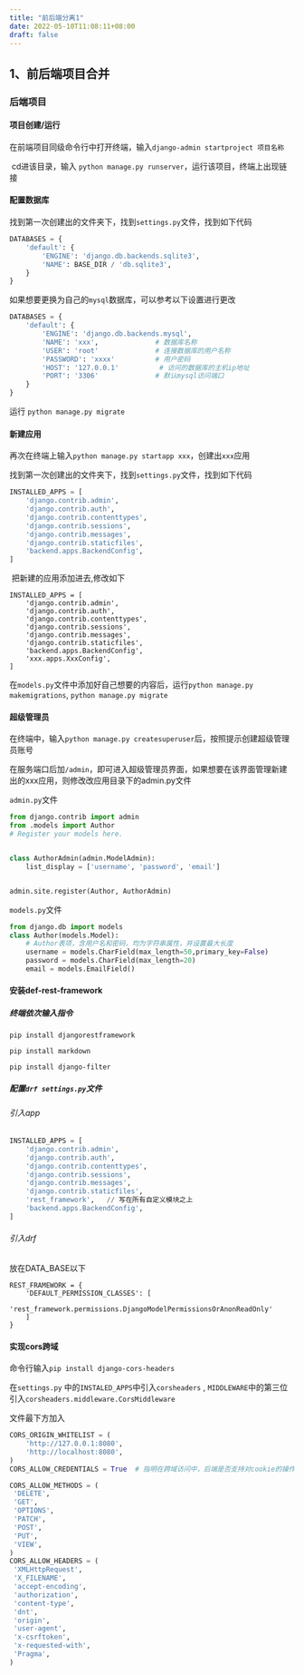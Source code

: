 ```yaml
---
title: "前后端分离1"
date: 2022-05-10T11:08:11+08:00
draft: false
---
```



## 1、前后端项目合并

### 后端项目

#### 项目创建/运行

​	在前端项目同级命令行中打开终端，输入`django-admin startproject 项目名称`

​	cd进该目录，输入 `python manage.py runserver`，运行该项目，终端上出现链接

#### 配置数据库

​	找到第一次创建出的文件夹下，找到`settings.py`文件，找到如下代码

```python
DATABASES = {
    'default': {
        'ENGINE': 'django.db.backends.sqlite3',
        'NAME': BASE_DIR / 'db.sqlite3',
    }
}
```

​	如果想要更换为自己的`mysql`数据库，可以参考以下设置进行更改

```python
DATABASES = {
    'default': {
        'ENGINE': 'django.db.backends.mysql',
        'NAME': 'xxx',				# 数据库名称
        'USER': 'root'				# 连接数据库的用户名称
        'PASSWORD': 'xxxx'			# 用户密码
        'HOST': '127.0.0.1'			 # 访问的数据库的主机ip地址
        'PORT': '3306'				# 默认mysql访问端口
    }
}
```

运行 `python manage.py migrate`

#### 新建应用

​	再次在终端上输入`python manage.py startapp xxx`，创建出`xxx`应用

​	找到第一次创建出的文件夹下，找到`settings.py`文件，找到如下代码

```python
INSTALLED_APPS = [
    'django.contrib.admin',
    'django.contrib.auth',
    'django.contrib.contenttypes',
    'django.contrib.sessions',
    'django.contrib.messages',
    'django.contrib.staticfiles',
    'backend.apps.BackendConfig',
]
```

​	把新建的应用添加进去,修改如下

```
INSTALLED_APPS = [
    'django.contrib.admin',
    'django.contrib.auth',
    'django.contrib.contenttypes',
    'django.contrib.sessions',
    'django.contrib.messages',
    'django.contrib.staticfiles',
    'backend.apps.BackendConfig',
    'xxx.apps.XxxConfig',
]
```

在`models.py`文件中添加好自己想要的内容后，运行`python manage.py makemigrations`, `python manage.py migrate`

#### 超级管理员

在终端中，输入`python manage.py createsuperuser`后，按照提示创建超级管理员账号

在服务端口后加`/admin`，即可进入超级管理员界面，如果想要在该界面管理新建出的xxx应用，则修改改应用目录下的admin.py文件

`admin.py`文件

```python
from django.contrib import admin
from .models import Author
# Register your models here.


class AuthorAdmin(admin.ModelAdmin):
    list_display = ['username', 'password', 'email']


admin.site.register(Author, AuthorAdmin)

```

`models.py`文件

```python
from django.db import models
class Author(models.Model):
    # Author表项，含用户名和密码，均为字符串属性，并设置最大长度
    username = models.CharField(max_length=50,primary_key=False)
    password = models.CharField(max_length=20)
    email = models.EmailField()
```

#### 安装def-rest-framework

##### 终端依次输入指令

`pip install djangorestframework`

`pip install markdown`

`pip install django-filter`

##### 配置`drf settings.py`文件

###### 引入app

```python
INSTALLED_APPS = [
    'django.contrib.admin',
    'django.contrib.auth',
    'django.contrib.contenttypes',
    'django.contrib.sessions',
    'django.contrib.messages',
    'django.contrib.staticfiles',
    'rest_framework',	// 写在所有自定义模块之上
    'backend.apps.BackendConfig',
]
```

###### 引入drf

放在DATA_BASE以下

```
REST_FRAMEWORK = {
    'DEFAULT_PERMISSION_CLASSES': [
        'rest_framework.permissions.DjangoModelPermissionsOrAnonReadOnly'
    ]
}
```

#### 实现cors跨域

命令行输入`pip install django-cors-headers` 

在`settings.py` 中的`INSTALED_APPS`中引入`corsheaders` , `MIDDLEWARE`中的第三位引入`corsheaders.middleware.CorsMiddleware`

文件最下方加入

```python
CORS_ORIGIN_WHITELIST = (
    'http://127.0.0.1:8080',
    'http://localhost:8080',
)
CORS_ALLOW_CREDENTIALS = True  # 指明在跨域访问中，后端是否支持对cookie的操作。

CORS_ALLOW_METHODS = (
 'DELETE',
 'GET',
 'OPTIONS',
 'PATCH',
 'POST',
 'PUT',
 'VIEW',
)
CORS_ALLOW_HEADERS = (
 'XMLHttpRequest',
 'X_FILENAME',
 'accept-encoding',
 'authorization',
 'content-type',
 'dnt',
 'origin',
 'user-agent',
 'x-csrftoken',
 'x-requested-with',
 'Pragma',
)
```

